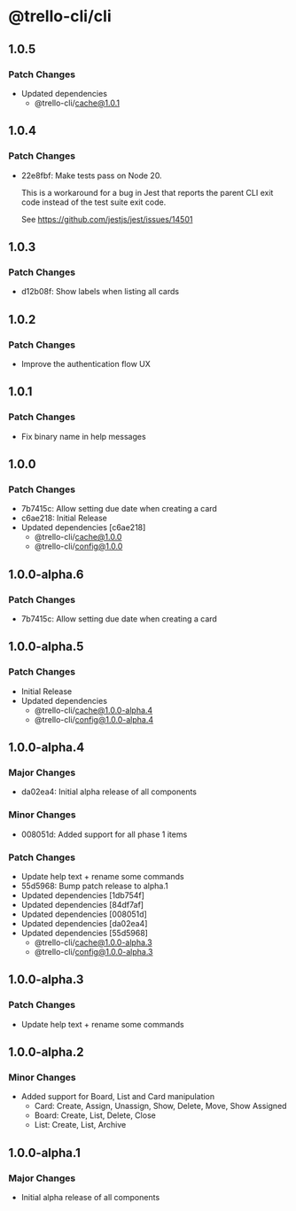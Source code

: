 # @trello-cli/cli

## 1.0.5

### Patch Changes

- Updated dependencies
  - @trello-cli/cache@1.0.1

## 1.0.4

### Patch Changes

- 22e8fbf: Make tests pass on Node 20.

  This is a workaround for a bug in Jest that reports the parent CLI exit code instead of the test suite exit code.

  See https://github.com/jestjs/jest/issues/14501

## 1.0.3

### Patch Changes

- d12b08f: Show labels when listing all cards

## 1.0.2

### Patch Changes

- Improve the authentication flow UX

## 1.0.1

### Patch Changes

- Fix binary name in help messages

## 1.0.0

### Patch Changes

- 7b7415c: Allow setting due date when creating a card
- c6ae218: Initial Release
- Updated dependencies [c6ae218]
  - @trello-cli/cache@1.0.0
  - @trello-cli/config@1.0.0

## 1.0.0-alpha.6

### Patch Changes

- 7b7415c: Allow setting due date when creating a card

## 1.0.0-alpha.5

### Patch Changes

- Initial Release
- Updated dependencies
  - @trello-cli/cache@1.0.0-alpha.4
  - @trello-cli/config@1.0.0-alpha.4

## 1.0.0-alpha.4

### Major Changes

- da02ea4: Initial alpha release of all components

### Minor Changes

- 008051d: Added support for all phase 1 items

### Patch Changes

- Update help text + rename some commands
- 55d5968: Bump patch release to alpha.1
- Updated dependencies [1db754f]
- Updated dependencies [84df7af]
- Updated dependencies [008051d]
- Updated dependencies [da02ea4]
- Updated dependencies [55d5968]
  - @trello-cli/cache@1.0.0-alpha.3
  - @trello-cli/config@1.0.0-alpha.3

## 1.0.0-alpha.3

### Patch Changes

- Update help text + rename some commands

## 1.0.0-alpha.2

### Minor Changes

- Added support for Board, List and Card manipulation
  - Card: Create, Assign, Unassign, Show, Delete, Move, Show Assigned
  - Board: Create, List, Delete, Close
  - List: Create, List, Archive

## 1.0.0-alpha.1

### Major Changes

- Initial alpha release of all components
